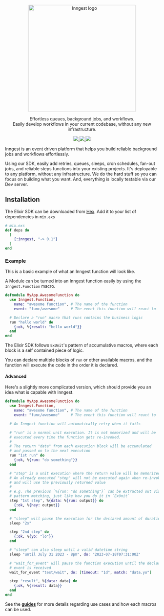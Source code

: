 <p align="center">
  <a href="https://www.inngest.com">
    <img alt="Inngest logo" src="https://user-images.githubusercontent.com/306177/191580717-1f563f4c-31e3-4aa0-848c-5ddc97808a9a.png" width="350" />
  </a>
</p>

<p align="center">
  Effortless queues, background jobs, and workflows. <br />
  Easily develop workflows in your current codebase, without any new infrastructure.
</p>

<!-- MDOC ! -->

<p align="center">
  <a href="https://github.com/darwin67/ex-inngest/actions/workflows/ci.yml">
    <img src="https://github.com/darwin67/ex-inngest/actions/workflows/ci.yml/badge.svg" />
  </a>
  <a href="https://discord.gg/EuesV2ZSnX">
    <img src="https://img.shields.io/discord/842170679536517141?label=discord" />
  </a>
  <a href="https://twitter.com/inngest">
    <img src="https://img.shields.io/twitter/follow/inngest?style=social" />
  </a>
</p>


Inngest is an event driven platform that helps you build reliable background jobs and
workflows effortlessly.

Using our SDK, easily add retries, queues, sleeps, cron schedules, fan-out jobs, and
reliable steps functions into your existing projects. It's deployable to any platform,
without any infrastructure. We do the hard stuff so you can focus on building what you
want.
And, everything is locally testable via our Dev server.

## Installation

The Elixir SDK can be downloaded from [Hex](https://hex.pm/packages/inngest). Add it
to your list of dependencies in `mix.exs`

``` elixir
# mix.exs
def deps do
  [
    {:inngest, "~> 0.1"}
  ]
end
```

### Example

This is a basic example of what an Inngest function will look like.

A Module can be turned into an Inngest function easily by using the `Inngest.Function`
macro.

``` elixir
defmodule MyApp.AwesomeFunction do
  use Inngest.Function,
    name: "awesome function", # The name of the function
    event: "func/awesome"     # The event this function will react to

  # Declare a "run" macro that runs contains the business logic
  run "hello world" do
    {:ok, %{result: "hello world"}}
  end
end
```

The Elixir SDK follows `ExUnit`'s pattern of accumulative macros, where each block
is a self contained piece of logic.

You can declare multiple blocks of `run` or other available macros, and the function
will execute the code in the order it is declared.

#### Advanced

Here's a slightly more complicated version, which should provide you an idea what is
capable with Inngest.

``` elixir
defmodule MyApp.AwesomeFunction do
  use Inngest.Function,
    name: "awesome function", # The name of the function
    event: "func/awesome"     # The event this function will react to

  # An Inngest function will automatically retry when it fails

  # "run" is a normal unit execution. It is not memorized and will be
  # executed every time the function gets re-invoked.
  #
  # The return "data" from each execution block will be accumulated
  # and passed on to the next execution
  run "1st run" do
    {:ok, %{run: "do something"}}
  end

  # "step" is a unit execution where the return value will be memorized.
  # An already executed "step" will not be executed again when re-invoked
  # and will use the previously returned value
  #
  # e.g. The previous `%{run: "do something"}` can be extracted out via
  # pattern matching, just like how you do it in `ExUnit`
  step "1st step", %{data: %{run: output}} do
    {:ok, %{hey: output}}
  end

  # "sleep" will pause the execution for the declared amount of duration.
  sleep "2s"

  step "2nd step" do
    {:ok, %{yo: "lo"}}
  end

  # "sleep" can also sleep until a valid datetime string
  sleep "until July 31 2023 - 8pm", do: "2023-07-18T07:31:00Z"

  # "wait_for_event" will pause the function execution until the declared
  # event is received
  wait_for_event "test/wait", do: [timeout: "1d", match: "data.yo"]

  step "result", %{data: data} do
    {:ok, %{result: data}}
  end
end
```

See the **[guides](https://hexdocs.pm/inngest)** for more details regarding use cases and how each macros can be used.

<!-- MDOC ! -->

[inngest]: https://www.inngest.com
